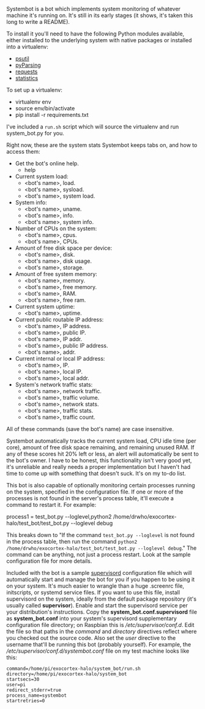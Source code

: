 Systembot is a bot which implements system monitoring of whatever machine it's running on.  It's still in its early stages (it shows, it's taken this long to write a README).

To install it you'll need to have the following Python modules available, either installed to the underlying system with native packages or installed into a virtualenv:

* [psutil](https://github.com/giampaolo/psutil)
* [pyParsing](http://pyparsing.wikispaces.com/)
* [requests](http://docs.python-requests.org/en/master/)
* [statistics](https://github.com/digitalemagine/py-statistics)

To set up a virtualenv:

* virtualenv env
* source env/bin/activate
* pip install -r requirements.txt

I've included a `run.sh` script which will source the virtualenv and run system_bot.py for you.

Right now, these are the system stats Systembot keeps tabs on, and how to access them:

* Get the bot's online help.
  * help
* Current system load:
  * <bot's name>, load.
  * <bot's name>, sysload.
  * <bot's name>, system load.
* System info:
  * <bot's name>, uname.
  * <bot's name>, info.
  * <bot's name>, system info.
* Number of CPUs on the system:
  * <bot's name>, cpus.
  * <bot's name>, CPUs.
* Amount of free disk space per device:
  * <bot's name>, disk.
  * <bot's name>, disk usage.
  * <bot's name>, storage.
* Amount of free system memory:
  * <bot's name>, memory.
  * <bot's name>, free memory.
  * <bot's name>, RAM.
  * <bot's name>, free ram.
* Current system uptime:
  * <bot's name>, uptime.
* Current public routable IP address:
  * <bot's name>, IP address.
  * <bot's name>, public IP.
  * <bot's name>, IP addr.
  * <bot's name>, public IP address.
  * <bot's name>, addr.
* Current internal or local IP address:
  * <bot's name>, IP.
  * <bot's name>, local IP.
  * <bot's name>, local addr.
* System's network traffic stats:
  * <bot's name>, network traffic.
  * <bot's name>, traffic volume.
  * <bot's name>, network stats.
  * <bot's name>, traffic stats.
  * <bot's name>, traffic count.

All of these commands (save the bot's name) are case insensitive.

Systembot automatically tracks the current system load, CPU idle time (per core), amount of free disk space remaining, and remaining unused RAM.  If any of these scores hit 20% left or less, an alert will automatically be sent to the bot's owner.  I have to be honest, this functionality isn't very good yet, it's unreliable and really needs a proper implementation but I haven't had time to come up with something that doesn't suck.  It's on my to-do list.

This bot is also capable of optionally monitoring certain processes running on the system, specified in the configuration file.  If one or more of the processes is not found in the server's process table, it'll execute a command to restart it.  For example:

process1 = test_bot.py --loglevel,python2 /home/drwho/exocortex-halo/test_bot/test_bot.py --loglevel debug

This breaks down to "If the command `test_bot.py --loglevel` is not found in the process table, then run the command `python2 /home/drwho/exocortex-halo/test_bot/test_bot.py --loglevel debug`."  The command can be anything, not just a process restart.  Look at the sample configuration file for more details.

Included with the bot is a sample [supervisord](http://supervisord.org/) configuration file which will automatically start and manage the bot for you if you happen to be using it on your system.  It's much easier to wrangle than a huge .screenrc file, initscripts, or systemd service files.  If you want to use this file, install supervisord on the system, ideally from the default package repository (it's usually called **supervisor**).  Enable and start the supervisord service per your distribution's instructions.  Copy the **system_bot.conf.supervisord** file as **system_bot.conf** into your system's supervisord supplementary configuration file directory; on Raspbian this is */etc/supervisor/conf.d*.  Edit the file so that paths in the *command* and *directory* directives reflect where you checked out the source code.  Also set the *user* directive to the username that'll be running this bot (probably yourself).  For example, the */etc/supervisor/conf.d/systembot.conf* file on my test machine looks like this:

```[program:systembot]
command=/home/pi/exocortex-halo/system_bot/run.sh
directory=/home/pi/exocortex-halo/system_bot
startsecs=30
user=pi
redirect_stderr=true
process_name=systembot
startretries=0
```
